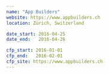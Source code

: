 ```yaml
---
name: "App Builders"
website: https://www.appbuilders.ch
location: Zürich, Switzerland

date_start: 2016-04-25
date_end:   2016-04-26

cfp_start: 2016-01-01
cfp_end:   2016-02-01
cfp_site: https://www.appbuilders.ch
---
```

